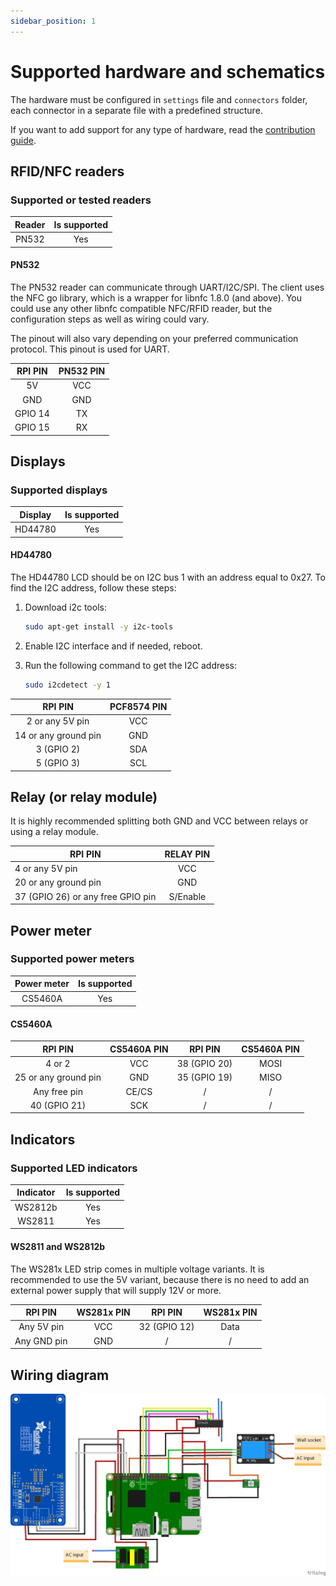 ```yaml
---
sidebar_position: 1
---
```


# Supported hardware and schematics

The hardware must be configured in `settings` file and `connectors` folder, each connector in a separate file with a
predefined structure.

If you want to add support for any type of hardware, read
the [contribution guide](../docs/go-client/adding-support-for-hardware).

## RFID/NFC readers

### Supported or tested readers

| Reader |  Is supported    | 
| :---:	| :---:	|
|  PN532    |  Yes  |

#### PN532

The PN532 reader can communicate through UART/I2C/SPI. The client uses the NFC go library, which is a wrapper for libnfc
1.8.0 (and above). You could use any other libnfc compatible NFC/RFID reader, but the configuration steps as well as
wiring could vary.

The pinout will also vary depending on your preferred communication protocol. This pinout is used for UART.

| RPI PIN |   PN532 PIN    | 
| :---:	| :---:	|
|  5V    |  VCC  |
|   GND    |  GND    | 
|   GPIO 14    |  TX    |
|   GPIO 15    |  RX    | 

## Displays

### Supported displays

| Display |  Is supported    | 
| :---:	| :---:	|
|  HD44780    |  Yes |

#### HD44780

The HD44780 LCD should be on I2C bus 1 with an address equal to 0x27. To find the I2C address, follow these steps:

1. Download i2c tools:

   ```bash
   sudo apt-get install -y i2c-tools
   ```

2. Enable I2C interface and if needed, reboot.

3. Run the following command to get the I2C address:

   ```bash
   sudo i2cdetect -y 1 
   ```

| RPI PIN |   PCF8574 PIN    | 
| :---:	| :---:	|
|   2 or any 5V pin    |  VCC  |
|   14 or any ground pin    |  GND    | 
|   3 (GPIO 2)    |  SDA    |
|   5 (GPIO 3)    |  SCL    | 

## Relay (or relay module)

It is highly recommended splitting both GND and VCC between relays or using a relay module.

| RPI PIN |  RELAY PIN    | 
| ---	| :---:	|
|   4 or any 5V pin    |   VCC    | 
|   20 or any ground pin    |   GND    |  
|  37 (GPIO 26) or any free GPIO pin    |   S/Enable    |  

## Power meter

### Supported power meters

| Power meter |  Is supported | 
| :---:	| :---:	|
|  CS5460A    |  Yes |

#### CS5460A

| RPI PIN|  CS5460A PIN    |  RPI PIN |   CS5460A PIN    |
| :---:	| :---:	| :---:	| :---:	|
|   4 or 2    |   VCC    |  38 (GPIO 20)    |   MOSI    |
|   25 or any ground pin    |   GND    |   35 (GPIO 19)    |   MISO    |
|   Any free pin    |   CE/CS    |   /    |   /    |
|   40 (GPIO 21)    |   SCK    |   /    |  /    |

## Indicators

### Supported LED indicators

| Indicator |  Is supported | 
| :---:	| :---:	|
|  WS2812b    |  Yes |
|  WS2811    |  Yes |

#### WS2811 and WS2812b

The WS281x LED strip comes in multiple voltage variants. It is recommended to use the 5V variant, because there is no
need to add an external power supply that will supply 12V or more.

| RPI PIN|  WS281x PIN    |  RPI PIN |   WS281x PIN    |
| :---:	| :---:	| :---:	| :---:	|
|    Any 5V pin   |   VCC    |  32 (GPIO 12)    |   Data |
|    Any GND pin   |   GND    |   /    |  / |

## Wiring diagram

![](WiringSketch_eng.png)